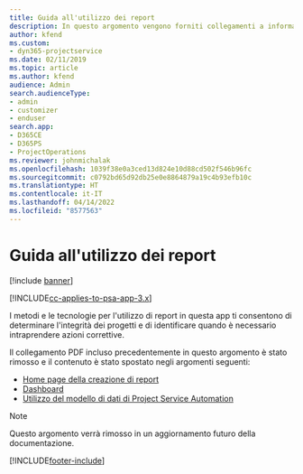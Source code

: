 ```yaml
---
title: Guida all'utilizzo dei report
description: In questo argomento vengono forniti collegamenti a informazioni sull'utilizzo di report.
author: kfend
ms.custom:
- dyn365-projectservice
ms.date: 02/11/2019
ms.topic: article
ms.author: kfend
audience: Admin
search.audienceType:
- admin
- customizer
- enduser
search.app:
- D365CE
- D365PS
- ProjectOperations
ms.reviewer: johnmichalak
ms.openlocfilehash: 1039f38e0a3ced13d824e10d88cd502f546b96fc
ms.sourcegitcommit: c0792bd65d92db25e0e8864879a19c4b93efb10c
ms.translationtype: HT
ms.contentlocale: it-IT
ms.lasthandoff: 04/14/2022
ms.locfileid: "8577563"
---
```

# <a name="reporting-guide"></a>Guida all'utilizzo dei report

[!include [banner](../../includes/psa-now-project-operations.md)]

[!INCLUDE[cc-applies-to-psa-app-3.x](../../includes/cc-applies-to-psa-app-3x.md)]

I metodi e le tecnologie per l'utilizzo di report in questa app ti consentono di determinare l'integrità dei progetti e di identificare quando è necessario intraprendere azioni correttive. 

Il collegamento PDF incluso precedentemente in questo argomento è stato rimosso e il contenuto è stato spostato negli argomenti seguenti:

- [Home page della creazione di report](../reports-reporting-dynamics-365-project-service.md)
- [Dashboard](../reports-dashboards.md)
- [Utilizzo del modello di dati di Project Service Automation](../reports-working-project-service-data-model.md)

> [!NOTE]
> Questo argomento verrà rimosso in un aggiornamento futuro della documentazione. 


[!INCLUDE[footer-include](../../includes/footer-banner.md)]

